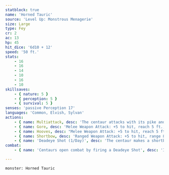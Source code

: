 ```yaml
---
statblock: true
name: 'Horned Tauric'
source: 'Level Up: Monstrous Menagerie'
size: Large
type: Fey
cr: 2
ac: 13
hp: 45
hit_dice: '6d10 + 12'
speed: '50 ft.'
stats:
    - 16
    - 16
    - 14
    - 10
    - 16
    - 10
skillsaves:
    - { nature: 5 }
    - { perception: 5 }
    - { survival: 5 }
senses: 'passive Perception 17'
languages: 'Common, Elvish, Sylvan'
actions:
    - { name: Multiattack, desc: 'The centaur attacks with its pike and its hooves.' }
    - { name: Gore, desc: 'Melee Weapon Attack: +5 to hit, reach 5 ft., one target. Hit: 6 (1d6 + 3) piercing damage, or 10 (2d6 + 3) damage if the centaur moved at least 30 feet towards the target before the attack.' }
    - { name: Hooves, desc: "Melee Weapon Attack: +5 to hit, reach 5 ft., one target. Hit: 8 (2d4 + 3) bludgeoning damage. If this attack deals damage, the centaur's movement doesn't provoke opportunity attacks from the target for the rest of the centaur's turn." }
    - { name: Shortbow, desc: 'Ranged Weapon Attack: +5 to hit, range 80/320 ft., one target. Hit: 10 (2d6 + 3) piercing damage.' }
    - { name: 'Deadeye Shot (1/Day)', desc: 'The centaur makes a shortbow attack with advantage.' }
combat:
    - { name: 'Centaurs open combat by firing a Deadeye Shot', desc: 'If their enemies have weak ranged options, the centaurs continue to use their shortbows from a distance. Otherwise, they gallop into battle, attack with their pikes and hooves, and gallop out again. They try to avoid ending their turn next to a foe. They retreat if half their number fall.' }

---
```

```statblock
monster: Horned Tauric
```
